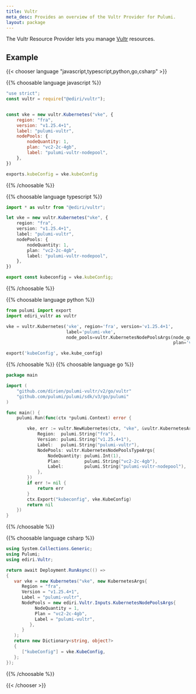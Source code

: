 ```yaml
---
title: Vultr
meta_desc: Provides an overview of the Vultr Provider for Pulumi.
layout: package
---
```


The Vultr Resource Provider lets you manage [Vultr](https://www.vultr.com/) resources.

## Example

{{< chooser language "javascript,typescript,python,go,csharp" >}}


{{% choosable language javascript %}}

```javascript
"use strict";
const vultr = require("@ediri/vultr");


const vke = new vultr.Kubernetes("vke", {
    region: "fra",
    version: "v1.25.4+1",
    label: "pulumi-vultr",
    nodePools: {
        nodeQuantity: 1,
        plan: "vc2-2c-4gb",
        label: "pulumi-vultr-nodepool",
    },
})

exports.kubeConfig = vke.kubeConfig
```

{{% /choosable %}}

{{% choosable language typescript %}}

```typescript
import * as vultr from "@ediri/vultr";

let vke = new vultr.Kubernetes("vke", {
    region: "fra",
    version: "v1.25.4+1",
    label: "pulumi-vultr",
    nodePools: {
        nodeQuantity: 1,
        plan: "vc2-2c-4gb",
        label: "pulumi-vultr-nodepool",
    },
})

export const kubeconfig = vke.kubeConfig;
```

{{% /choosable %}}

{{% choosable language python %}}

```python
from pulumi import export
import ediri_vultr as vultr

vke = vultr.Kubernetes('vke', region='fra', version='v1.25.4+1',
                       label='pulumi-vke',
                       node_pools=vultr.KubernetesNodePoolsArgs(node_quantity=1,
                                                                plan='vc2-2c-4gb', label='pulumi-vultr-nodepool'))

export('kubeConfig', vke.kube_config)
```

{{% /choosable %}}
{{% choosable language go %}}

```go
package main

import (
	"github.com/dirien/pulumi-vultr/v2/go/vultr"
	"github.com/pulumi/pulumi/sdk/v3/go/pulumi"
)

func main() {
	pulumi.Run(func(ctx *pulumi.Context) error {

		vke, err := vultr.NewKubernetes(ctx, "vke", &vultr.KubernetesArgs{
			Region:  pulumi.String("fra"),
			Version: pulumi.String("v1.25.4+1"),
			Label:   pulumi.String("pulumi-vultr"),
			NodePools: vultr.KubernetesNodePoolsTypeArgs{
				NodeQuantity: pulumi.Int(1),
				Plan:         pulumi.String("vc2-2c-4gb"),
				Label:        pulumi.String("pulumi-vultr-nodepool"),
			},
		})
		if err != nil {
			return err
		}
		ctx.Export("kubeconfig", vke.KubeConfig)
		return nil
	})
}
```

{{% /choosable %}}

{{% choosable language csharp %}}

```csharp
using System.Collections.Generic;
using Pulumi;
using ediri.Vultr; 

return await Deployment.RunAsync(() =>
{
   var vke = new Kubernetes("vke", new KubernetesArgs{
      Region = "fra",
      Version = "v1.25.4+1",
      Label = "pulumi-vultr",
      NodePools = new ediri.Vultr.Inputs.KubernetesNodePoolsArgs{
           NodeQuantity = 1,
           Plan = "vc2-2c-4gb",
           Label = "pulumi-vultr",
         },
      }
   );
   return new Dictionary<string, object?>
   {
      ["kubeConfig"] = vke.KubeConfig,
   };
});
```

{{% /choosable %}}

{{< /chooser >}}
